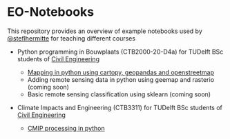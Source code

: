 # EO-Notebooks

This repository provides an overview of example notebooks used by [@steflhermitte](https://twitter.com/StefLhermitte) for teaching different courses

 * Python programming in Bouwplaats (CTB2000-20-D4a) for TUDelft BSc students of [Civil Engineering](https://www.tudelft.nl/en/education/programmes/bachelors/ct/bachelor-of-civil-engineering)
    * [Mapping in python using cartopy, geopandas and openstreetmap](PythonProgramming/RS_Notebook1_Mapping_in_python_2021.ipynb)
    * Adding remote sensing data in python using geemap and rasterio (coming soon)
    * Basic remote sensing classification using sklearn (coming soon)

 * Climate Impacts and Engineering (CTB3311) for TUDelft BSc students of [Civil Engineering](https://www.tudelft.nl/en/education/programmes/bachelors/ct/bachelor-of-civil-engineering)
    * [CMIP processing in python](ClimateImpactsAndEngineering/CTB3311_CMIPinPython.ipynb)

